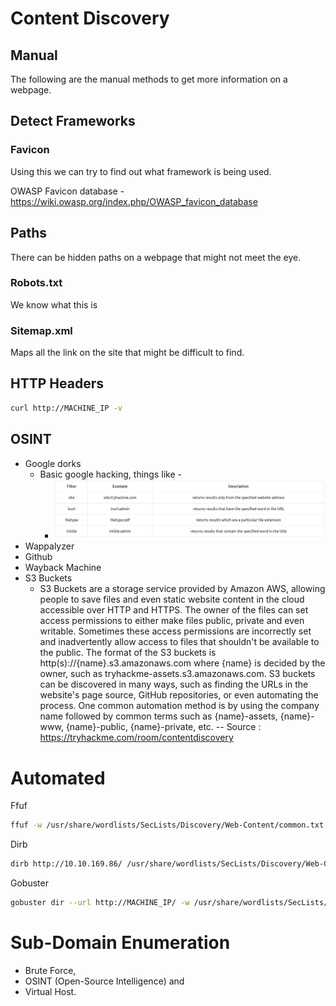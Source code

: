 # Content Discovery

## Manual

The following are the manual methods to get more information on a webpage.

## Detect Frameworks

### Favicon

Using this we can try to find out what framework is being used.

OWASP Favicon database - https://wiki.owasp.org/index.php/OWASP_favicon_database

## Paths

There can be hidden paths on a webpage that might not meet the eye.

### Robots.txt

We know what this is

### Sitemap.xml

Maps all the link on the site that might be difficult to find.

## HTTP Headers

```bash
curl http://MACHINE_IP -v
```

## OSINT

- Google dorks
  - Basic google hacking, things like -
    - ![image-20211022021810062](image-20211022021810062.png)
- Wappalyzer
- Github
- Wayback Machine
- S3 Buckets
  - S3 Buckets are a storage service provided by Amazon AWS, allowing people to save files and even static website content in the cloud accessible over HTTP and HTTPS. The owner of the files can set access permissions to either make files public, private and even writable. Sometimes these access permissions are incorrectly set and inadvertently allow access to files that shouldn't be available to the public. The format of the S3 buckets is http(s)://{name}.s3.amazonaws.com where {name} is decided by the owner, such as tryhackme-assets.s3.amazonaws.com. S3 buckets can be discovered in many ways, such as finding the URLs in the website's page source, GitHub repositories, or even automating the process. One common automation method is by using the company name followed by common terms such as {name}-assets, {name}-www, {name}-public, {name}-private, etc. -- Source : https://tryhackme.com/room/contentdiscovery

# Automated

Ffuf

```bash
ffuf -w /usr/share/wordlists/SecLists/Discovery/Web-Content/common.txt -u http://10.10.169.86/FUZZ
```

Dirb

```bash
dirb http://10.10.169.86/ /usr/share/wordlists/SecLists/Discovery/Web-Content/common.txt
```

Gobuster

```bash
gobuster dir --url http://MACHINE_IP/ -w /usr/share/wordlists/SecLists/Discovery/Web-Content/common.txt
```

# Sub-Domain Enumeration

- Brute Force, 
- OSINT (Open-Source Intelligence) and 
- Virtual Host.

